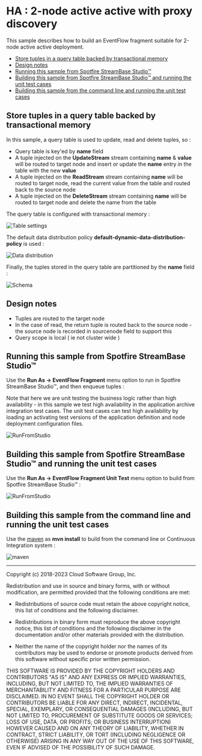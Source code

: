 # HA : 2-node active active with proxy discovery

This sample describes how to build an EventFlow fragment suitable for 2-node active active deployment.

* [Store tuples in a query table backed by transactional memory](#store-tuples-in-a-query-table-backed-by-transactional-memory)
* [Design notes](#design-notes)
* [Running this sample from Spotfire StreamBase Studio&trade;](#running-this-sample-from-tibco-streambase-studio-trade)
* [Building this sample from Spotfire StreamBase Studio&trade; and running the unit test cases](#building-this-sample-from-tibco-streambase-studio-trade-and-running-the-unit-test-cases)
* [Building this sample from the command line and running the unit test cases](#building-this-sample-from-the-command-line-and-running-the-unit-test-cases)

<a name="store-tuples-in-a-query-table-backed-by-transactional-memory"></a>

## Store tuples in a query table backed by transactional memory

In this sample, a query table is used to update, read and delete tuples, so :

* Query table is key'ed by **name** field
* A tuple injected on the **UpdateStream** stream containing **name** & **value** will be routed to target node and insert or update the **name** entry in the table with the new **value**
* A tuple injected on the **ReadStream** stream containing **name** will be routed to target node, read the current value from the table and routed back to the source node
* A tuple injected on the **DeleteStream** stream containing **name** will be routed to target node and delete the name from the table

The query table is configured with transactional memory :

![Table settings](images/studiotablesettings.png)

The default data distribution policy **default-dynamic-data-distribution-policy** is used :

![Data distribution](images/studiodatadistribution.png)

Finally, the tuples stored in the query table are partitioned by the **name** field :

![Schema](images/studioschema.png)

<a name="design-notes"></a>

## Design notes

* Tuples are routed to the target node
* In the case of read, the return tuple is routed back to the source node - the source node is recorded in sourcenode field to support this
* Query scope is local ( ie not cluster wide )

<a name="running-this-sample-from-tibco-streambase-studio-trade"></a>

## Running this sample from Spotfire StreamBase Studio&trade;

Use the **Run As -> EventFlow Fragment** menu option to run in Spotfire StreamBase Studio&trade;, and then enqueue tuples :

Note that here we are unit testing the business logic rather than high availability - in this sample we test high availability in
the application archive integration test cases.  The unit test cases can test high availability by loading an activating test versions 
of the application definition and node deployment configuration files.

![RunFromStudio](images/studio.gif)

<a name="building-this-sample-from-tibco-streambase-studio-trade-and-running-the-unit-test-cases"></a>

## Building this sample from Spotfire StreamBase Studio&trade; and running the unit test cases

Use the **Run As -> EventFlow Fragment Unit Test** menu option to build from Spotfire StreamBase Studio&trade; :

![RunFromStudio](images/studiounit.gif)

<a name="building-this-sample-from-the-command-line-and-running-the-unit-test-cases"></a>

## Building this sample from the command line and running the unit test cases

Use the [maven](https://maven.apache.org) as **mvn install** to build from the command line or Continuous Integration system :

![maven](images/maven.gif)


---
Copyright (c) 2018-2023 Cloud Software Group, Inc.

Redistribution and use in source and binary forms, with or without
modification, are permitted provided that the following conditions are met:

* Redistributions of source code must retain the above copyright notice, this
  list of conditions and the following disclaimer.

* Redistributions in binary form must reproduce the above copyright notice,
  this list of conditions and the following disclaimer in the documentation
  and/or other materials provided with the distribution.

* Neither the name of the copyright holder nor the names of its
  contributors may be used to endorse or promote products derived from
  this software without specific prior written permission.

THIS SOFTWARE IS PROVIDED BY THE COPYRIGHT HOLDERS AND CONTRIBUTORS "AS IS"
AND ANY EXPRESS OR IMPLIED WARRANTIES, INCLUDING, BUT NOT LIMITED TO, THE
IMPLIED WARRANTIES OF MERCHANTABILITY AND FITNESS FOR A PARTICULAR PURPOSE ARE
DISCLAIMED. IN NO EVENT SHALL THE COPYRIGHT HOLDER OR CONTRIBUTORS BE LIABLE
FOR ANY DIRECT, INDIRECT, INCIDENTAL, SPECIAL, EXEMPLARY, OR CONSEQUENTIAL
DAMAGES (INCLUDING, BUT NOT LIMITED TO, PROCUREMENT OF SUBSTITUTE GOODS OR
SERVICES; LOSS OF USE, DATA, OR PROFITS; OR BUSINESS INTERRUPTION) HOWEVER
CAUSED AND ON ANY THEORY OF LIABILITY, WHETHER IN CONTRACT, STRICT LIABILITY,
OR TORT (INCLUDING NEGLIGENCE OR OTHERWISE) ARISING IN ANY WAY OUT OF THE USE
OF THIS SOFTWARE, EVEN IF ADVISED OF THE POSSIBILITY OF SUCH DAMAGE.
